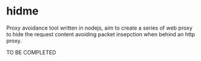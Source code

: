 hidme
=====

Proxy avoidance tool written in nodejs, aim to create a series of
web proxy to hide the request content avoiding packet insepction
when behind an http proxy.

TO BE COMPLETED

